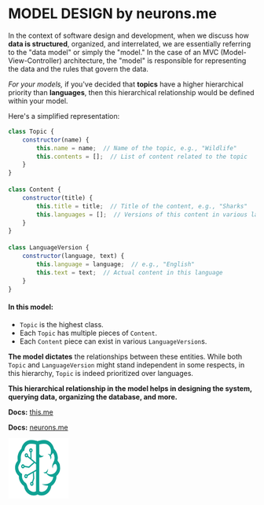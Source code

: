 # **MODEL DESIGN** by neurons.me

In the context of software design and development, when we discuss how **data is structured**, organized, and interrelated, we are essentially referring to the "data model" or simply the "model." In the case of an MVC (Model-View-Controller) architecture, the "model" is responsible for representing the data and the rules that govern the data.

*For your models,* if you've decided that **topics** have a higher hierarchical priority than **languages**, then this hierarchical relationship would be defined within your model.

Here's a simplified representation:

```js
class Topic {
    constructor(name) {
        this.name = name;  // Name of the topic, e.g., "Wildlife"
        this.contents = [];  // List of content related to the topic
    }
}

class Content {
    constructor(title) {
        this.title = title;  // Title of the content, e.g., "Sharks"
        this.languages = [];  // Versions of this content in various languages
    }
}

class LanguageVersion {
    constructor(language, text) {
        this.language = language;  // e.g., "English"
        this.text = text;  // Actual content in this language
    }
}
```

#### In this model:

- `Topic` is the highest class.
- Each `Topic` has multiple pieces of `Content`.
- Each `Content` piece can exist in various `LanguageVersion`s.

**The model dictates** the relationships between these entities. While both `Topic` and `LanguageVersion` might stand independent in some respects, in this hierarchy, `Topic` is indeed prioritized over languages.

**This hierarchical relationship in the model helps in designing the system, querying data, organizing the database, and more.** 

**Docs:** [this.me](https://www.neurons.me/this-me)

**Docs:** [neurons.me](https://www.neurons.me/)

<img src="./_._.svg" alt="SVG Image" width="123" height="123" style="width123px; height:123px;">